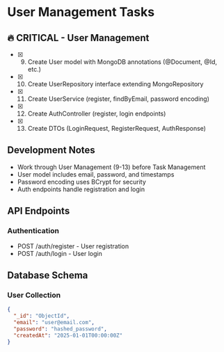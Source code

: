 # User Management Tasks

## 🔥 CRITICAL - User Management

- [x] 9. Create User model with MongoDB annotations (@Document, @Id, etc.)
- [x] 10. Create UserRepository interface extending MongoRepository
- [x] 11. Create UserService (register, findByEmail, password encoding)
- [x] 12. Create AuthController (register, login endpoints)
- [x] 13. Create DTOs (LoginRequest, RegisterRequest, AuthResponse)

## Development Notes
- Work through User Management (9-13) before Task Management
- User model includes email, password, and timestamps
- Password encoding uses BCrypt for security
- Auth endpoints handle registration and login

## API Endpoints
### Authentication
- POST /auth/register - User registration
- POST /auth/login - User login

## Database Schema
### User Collection
```json
{
  "_id": "ObjectId",
  "email": "user@email.com",
  "password": "hashed_password",
  "createdAt": "2025-01-01T00:00:00Z"
}
``` 